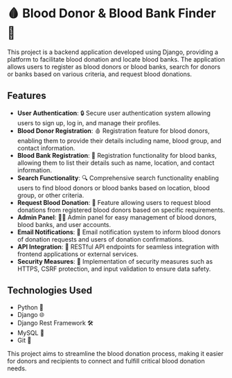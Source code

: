 # 🩸 Blood Donor & Blood Bank Finder 🏥

This project is a backend application developed using Django, providing a platform to facilitate blood donation and locate blood banks. The application allows users to register as blood donors or blood banks, search for donors or banks based on various criteria, and request blood donations.

## Features
- **User Authentication**: 🔒 Secure user authentication system allowing users to sign up, log in, and manage their profiles.
- **Blood Donor Registration**: 🩸 Registration feature for blood donors, enabling them to provide their details including name, blood group, and contact information.
- **Blood Bank Registration**: 🏥 Registration functionality for blood banks, allowing them to list their details such as name, location, and contact information.
- **Search Functionality**: 🔍 Comprehensive search functionality enabling users to find blood donors or blood banks based on location, blood group, or other criteria.
- **Request Blood Donation**: 📩 Feature allowing users to request blood donations from registered blood donors based on specific requirements.
- **Admin Panel**: 👩‍💼 Admin panel for easy management of blood donors, blood banks, and user accounts.
- **Email Notifications**: 📧 Email notification system to inform blood donors of donation requests and users of donation confirmations.
- **API Integration**: 🔄 RESTful API endpoints for seamless integration with frontend applications or external services.
- **Security Measures**: 🔐 Implementation of security measures such as HTTPS, CSRF protection, and input validation to ensure data safety.

## Technologies Used
- Python 🐍
- Django 🌐
- Django Rest Framework 🛠️
- MySQL 🐬
- Git 📜

This project aims to streamline the blood donation process, making it easier for donors and recipients to connect and fulfill critical blood donation needs.

